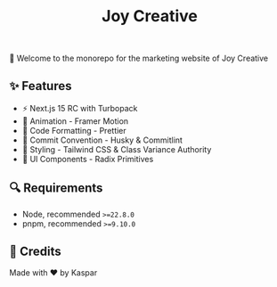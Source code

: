 <p align="center">
  <a href="https://joycreative.io" target="_blank" rel="noopener noreferrer">
    <img alt="" src="https://github.com/user-attachments/assets/59b94107-b6a5-4233-8d53-0bcd9ecec820"/>
  </a>
</p>

<h1 align="center">Joy Creative</h1>
<p align="center">
  <img alt="" src="https://img.shields.io/badge/Next.js-000000.svg?style=for-the-badge&logo=Next.js&labelColor=000">
  <img alt="" src="https://img.shields.io/github/languages/top/kasparnau/joycreative.io?style=for-the-badge&labelColor=000">
  <img alt="" src="https://img.shields.io/github/license/kasparnau/joycreative.io?style=for-the-badge&labelColor=000">
</p>

👋 Welcome to the monorepo for the marketing website of Joy Creative

## ✨ Features

- ⚡️ Next.js 15 RC with Turbopack
- 🍿 Animation - Framer Motion
- 💄 Code Formatting - Prettier
- 🔨 Commit Convention - Husky & Commitlint
- 🎨 Styling - Tailwind CSS & Class Variance Authority
- 🌈 UI Components - Radix Primitives

## 🔍 Requirements

- Node, recommended `>=22.8.0`
- pnpm, recommended `>=9.10.0`

## 🤖 Credits

Made with ❤️ by Kaspar
